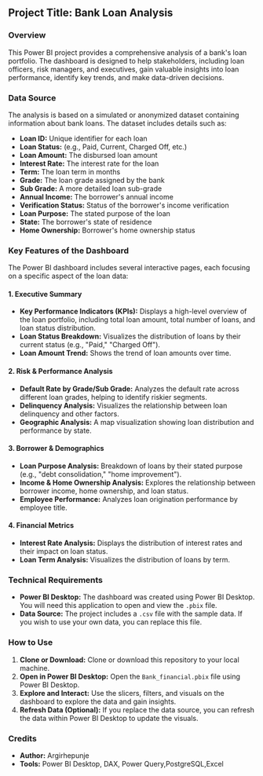 ## Project Title: Bank Loan Analysis

### Overview

This Power BI project provides a comprehensive analysis of a bank's loan portfolio. The dashboard is designed to help stakeholders, including loan officers, risk managers, and executives, gain valuable insights into loan performance, identify key trends, and make data-driven decisions.

### Data Source

The analysis is based on a simulated or anonymized dataset containing information about bank loans. The dataset includes details such as:

* **Loan ID:** Unique identifier for each loan
* **Loan Status:** (e.g., Paid, Current, Charged Off, etc.)
* **Loan Amount:** The disbursed loan amount
* **Interest Rate:** The interest rate for the loan
* **Term:** The loan term in months
* **Grade:** The loan grade assigned by the bank
* **Sub Grade:** A more detailed loan sub-grade
* **Annual Income:** The borrower's annual income
* **Verification Status:** Status of the borrower's income verification
* **Loan Purpose:** The stated purpose of the loan
* **State:** The borrower's state of residence
* **Home Ownership:** Borrower's home ownership status

### Key Features of the Dashboard

The Power BI dashboard includes several interactive pages, each focusing on a specific aspect of the loan data:

#### 1. Executive Summary

* **Key Performance Indicators (KPIs):** Displays a high-level overview of the loan portfolio, including total loan amount, total number of loans, and loan status distribution.
* **Loan Status Breakdown:** Visualizes the distribution of loans by their current status (e.g., "Paid," "Charged Off").
* **Loan Amount Trend:** Shows the trend of loan amounts over time.

#### 2. Risk & Performance Analysis

* **Default Rate by Grade/Sub Grade:** Analyzes the default rate across different loan grades, helping to identify riskier segments.
* **Delinquency Analysis:** Visualizes the relationship between loan delinquency and other factors.
* **Geographic Analysis:** A map visualization showing loan distribution and performance by state.

#### 3. Borrower & Demographics

* **Loan Purpose Analysis:** Breakdown of loans by their stated purpose (e.g., "debt consolidation," "home improvement").
* **Income & Home Ownership Analysis:** Explores the relationship between borrower income, home ownership, and loan status.
* **Employee Performance:** Analyzes loan origination performance by employee title.

#### 4. Financial Metrics

* **Interest Rate Analysis:** Displays the distribution of interest rates and their impact on loan status.
* **Loan Term Analysis:** Visualizes the distribution of loans by term.

### Technical Requirements

* **Power BI Desktop:** The dashboard was created using Power BI Desktop. You will need this application to open and view the `.pbix` file.
* **Data Source:** The project includes a `.csv` file with the sample data. If you wish to use your own data, you can replace this file.

### How to Use

1.  **Clone or Download:** Clone or download this repository to your local machine.
2.  **Open in Power BI Desktop:** Open the `Bank_financial.pbix` file using Power BI Desktop.
3.  **Explore and Interact:** Use the slicers, filters, and visuals on the dashboard to explore the data and gain insights.
4.  **Refresh Data (Optional):** If you replace the data source, you can refresh the data within Power BI Desktop to update the visuals.

### Credits

* **Author:** Argirhepunje
* **Tools:** Power BI Desktop, DAX, Power Query,PostgreSQL,Excel
